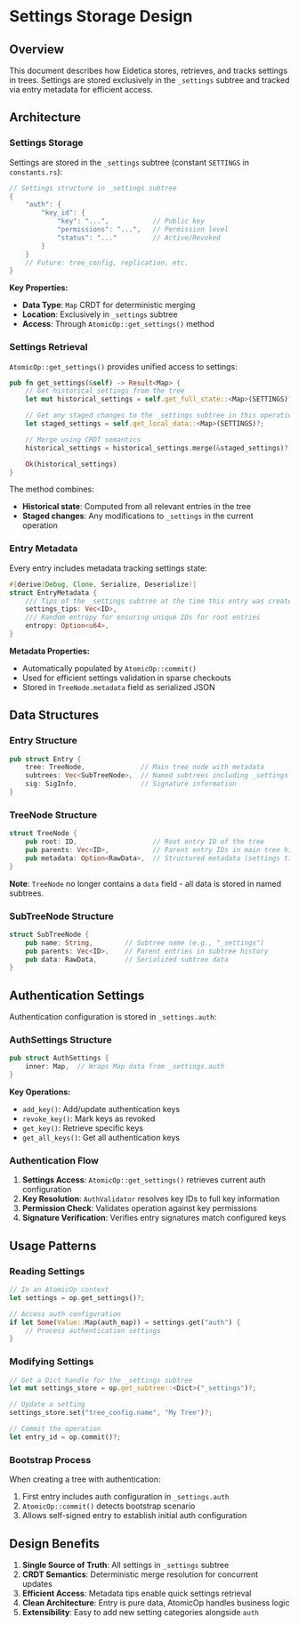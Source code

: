 # Settings Storage Design

## Overview

This document describes how Eidetica stores, retrieves, and tracks settings in trees. Settings are stored exclusively in the `_settings` subtree and tracked via entry metadata for efficient access.

## Architecture

### Settings Storage

Settings are stored in the `_settings` subtree (constant `SETTINGS` in `constants.rs`):

```rust
// Settings structure in _settings subtree
{
    "auth": {
        "key_id": {
            "key": "...",           // Public key
            "permissions": "...",   // Permission level
            "status": "..."         // Active/Revoked
        }
    }
    // Future: tree_config, replication, etc.
}
```

**Key Properties:**

- **Data Type**: `Map` CRDT for deterministic merging
- **Location**: Exclusively in `_settings` subtree
- **Access**: Through `AtomicOp::get_settings()` method

### Settings Retrieval

`AtomicOp::get_settings()` provides unified access to settings:

```rust
pub fn get_settings(&self) -> Result<Map> {
    // Get historical settings from the tree
    let mut historical_settings = self.get_full_state::<Map>(SETTINGS)?;

    // Get any staged changes to the _settings subtree in this operation
    let staged_settings = self.get_local_data::<Map>(SETTINGS)?;

    // Merge using CRDT semantics
    historical_settings = historical_settings.merge(&staged_settings)?;

    Ok(historical_settings)
}
```

The method combines:

- **Historical state**: Computed from all relevant entries in the tree
- **Staged changes**: Any modifications to `_settings` in the current operation

### Entry Metadata

Every entry includes metadata tracking settings state:

```rust
#[derive(Debug, Clone, Serialize, Deserialize)]
struct EntryMetadata {
    /// Tips of the _settings subtree at the time this entry was created
    settings_tips: Vec<ID>,
    /// Random entropy for ensuring unique IDs for root entries
    entropy: Option<u64>,
}
```

**Metadata Properties:**

- Automatically populated by `AtomicOp::commit()`
- Used for efficient settings validation in sparse checkouts
- Stored in `TreeNode.metadata` field as serialized JSON

## Data Structures

### Entry Structure

```rust
pub struct Entry {
    tree: TreeNode,              // Main tree node with metadata
    subtrees: Vec<SubTreeNode>,  // Named subtrees including _settings
    sig: SigInfo,                // Signature information
}
```

### TreeNode Structure

```rust
struct TreeNode {
    pub root: ID,                   // Root entry ID of the tree
    pub parents: Vec<ID>,           // Parent entry IDs in main tree history
    pub metadata: Option<RawData>,  // Structured metadata (settings tips, entropy)
}
```

**Note**: `TreeNode` no longer contains a `data` field - all data is stored in named subtrees.

### SubTreeNode Structure

```rust
struct SubTreeNode {
    pub name: String,        // Subtree name (e.g., "_settings")
    pub parents: Vec<ID>,    // Parent entries in subtree history
    pub data: RawData,       // Serialized subtree data
}
```

## Authentication Settings

Authentication configuration is stored in `_settings.auth`:

### AuthSettings Structure

```rust
pub struct AuthSettings {
    inner: Map,  // Wraps Map data from _settings.auth
}
```

**Key Operations:**

- `add_key()`: Add/update authentication keys
- `revoke_key()`: Mark keys as revoked
- `get_key()`: Retrieve specific keys
- `get_all_keys()`: Get all authentication keys

### Authentication Flow

1. **Settings Access**: `AtomicOp::get_settings()` retrieves current auth configuration
2. **Key Resolution**: `AuthValidator` resolves key IDs to full key information
3. **Permission Check**: Validates operation against key permissions
4. **Signature Verification**: Verifies entry signatures match configured keys

## Usage Patterns

### Reading Settings

```rust
// In an AtomicOp context
let settings = op.get_settings()?;

// Access auth configuration
if let Some(Value::Map(auth_map)) = settings.get("auth") {
    // Process authentication settings
}
```

### Modifying Settings

```rust
// Get a Dict handle for the _settings subtree
let mut settings_store = op.get_subtree::<Dict>("_settings")?;

// Update a setting
settings_store.set("tree_config.name", "My Tree")?;

// Commit the operation
let entry_id = op.commit()?;
```

### Bootstrap Process

When creating a tree with authentication:

1. First entry includes auth configuration in `_settings.auth`
2. `AtomicOp::commit()` detects bootstrap scenario
3. Allows self-signed entry to establish initial auth configuration

## Design Benefits

1. **Single Source of Truth**: All settings in `_settings` subtree
2. **CRDT Semantics**: Deterministic merge resolution for concurrent updates
3. **Efficient Access**: Metadata tips enable quick settings retrieval
4. **Clean Architecture**: Entry is pure data, AtomicOp handles business logic
5. **Extensibility**: Easy to add new setting categories alongside `auth`
